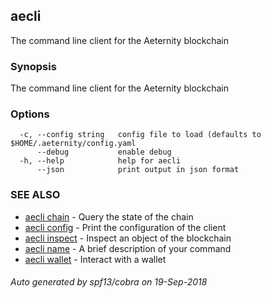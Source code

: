 ## aecli

The command line client for the Aeternity blockchain

### Synopsis

The command line client for the Aeternity blockchain

### Options

```
  -c, --config string   config file to load (defaults to $HOME/.aeternity/config.yaml
      --debug           enable debug
  -h, --help            help for aecli
      --json            print output in json format
```

### SEE ALSO

* [aecli chain](aecli_chain.md)	 - Query the state of the chain
* [aecli config](aecli_config.md)	 - Print the configuration of the client
* [aecli inspect](aecli_inspect.md)	 - Inspect an object of the blockchain
* [aecli name](aecli_name.md)	 - A brief description of your command
* [aecli wallet](aecli_wallet.md)	 - Interact with a wallet

###### Auto generated by spf13/cobra on 19-Sep-2018
